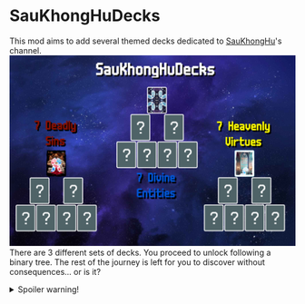 # SauKhongHuDecks
This mod aims to add several themed decks dedicated to [SauKhongHu](https://youtube.com/@saukhonghu-16hp)'s channel.
![SauKhongHuDecks](https://raw.githubusercontent.com/HuyTheKiller/SauKhongHuDecks/refs/heads/main/assets/Infographic.png)
There are 3 different sets of decks. You proceed to unlock following a binary tree.
The rest of the journey is left for you to discover without consequences... or is it?
<details>
    <summary>Spoiler warning!</summary>
    Here is the list of decks for those who don't bother to self-spoiler:
    
| Divine Entity Decks  | Effect                                                                                                                                  |
|----------------------|-----------------------------------------------------------------------------------------------------------------------------------------|
| SauKhongHu Deck      | +1 hand size; Mime, Baron; beat Ante 16 to win                                                                                          |
| SauKhongNgoan Deck   | -1 discard, +1 hand; Eternal Oops! All 6s, Negative Eternal Obelisk                                                                     |
| Tsaunami Deck        | Apply Splash, retrigger all cards once for each additional Splash, allow Splash duplicates to appear                                    |
| Absolute Cinema Deck | +2 Joker slots, +8 hand size; Eternal Mime, Eternal Baron, Invisible; Overstock Plus; apply Plasma and Abandoned; beat Ante 32 to win   |
| Plot Hole Deck       | -3 hands, +1 discard, 2 Negative Eternal Oops! All 6s, Magic Trick, Ante -11, Glassify all cards before scoring, apply Erractic         |
| Sauphanim Deck       | Perishable Marble Joker; Tarot Merchant; empty deck; $1 per Enhanced card scored before removing enhancement; apply Plasma; no interest |
| Weeormhole Deck      | Wee Joker; played cards lose a rank when scored, destroy played 2s after scoring                                                        |

| Deadly Sin Decks   | Effect                                                                                                                                                             |
|--------------------|--------------------------------------------------------------------------------------------------------------------------------------------------------------------|
| Lusty Worm Deck    | If played hand contains a King and a Queen, create a Jack of the same parent suit and put it to hand [one hidden mechanic - find it out yourself]                  |
| Greedy Worm Deck   | When Blind is selected, all seals/enhancements become Gold Seal/Card, all Jokers become Rental, strip all Editions for $$8 each; gain 2 Investment Tags every Ante |
| Gluttony Worm Deck | Magic Trick; when Boss Blind is defeated, each playing card has 1 in 6 chance to be eaten                                                                          |
| Slothful Worm Deck | -3 Joker slots, -1 consumable slot, -1 hand, -2 discards; unknown chance to drop Ante; beat Ante 7 to win                                                          |
| Wrathful Worm Deck | When Blind is selected, gain +3 hands and lose all discards; unknown chance to destroy all scoring cards for X2 Chips and Mult                                     |
| Envious Worm Deck  | Joker rarity is proportional to chance of being destroyed at end of round (excluding Common) [Cryptid rarity compatible - excluding Cursed]                        |
| Prideful Worm Deck | Aces and Kings in starting deck; destroy all other scoring ranks; when Blind is selected, destroy all Common and Uncommon Jokers                                   |

| Heavenly Virtue Decks | Effect                                                                                    |
|-----------------------|-------------------------------------------------------------------------------------------|
| Virgin Worm Deck      | Card Sharp; debuff all hand types except first hand of round until end of Ante            |
| Humble Worm Deck      | X0.5 Chips and Mult if played hand is a Straight or higher, otherwise X1.5 Chips and Mult |
| Diligent Worm Deck    | X3 Mult on final hand of round, otherwise X0.5 Mult                                       |
| Abstemious Worm Deck  | -1 Joker slot, -1 consumable slot; remove 2 random suits from starting deck               |
| Kind Worm Deck        | X2 deck size; after Play or Discard, always draw 5 cards                                  |
| Generous Worm Deck    | Credit Card; X3/X5 Mult when at least -$15/-$20 in debt                                   |
| Patient Worm Deck     | 1 in (3*Number of Jokers) chance for X3 Chips and Mult                                    |

v1.5.0 introduces the final boss of Deadly Sin Decks: Wormy Chaos.
This deck applies an alternative effect of a random Deadly Sin Deck every round.
| Deadly Sin Decks   | Alternative effect                                                                                                                                                     |
|--------------------|------------------------------------------------------------------------------------------------------------------------------------------------------------------------|
| Lusty Worm Deck    | If played hand contains a King and a Queen, create a Jack of the same parent suit and put it to hand [one hidden mechanic - find it out yourself]                      |
| Greedy Worm Deck   | When Blind is selected, all seals/enhancements become Gold Seal/Card, all Jokers become Rental, strip all Editions for $$8 each; gain 1 Investment Tag at end of round |
| Gluttony Worm Deck | When Blind is defeated, each playing card has 1 in 6 chance to be eaten                                                                                                |
| Slothful Worm Deck | Unknown chance to drop Ante                                                                                                                                            |
| Wrathful Worm Deck | When Blind is selected, gain +3 hands and lose all discards; unknown chance to destroy all scoring cards for X2 Chips and Mult                                         |
| Envious Worm Deck  | Joker rarity is proportional to chance of being destroyed at end of round (excluding Common) [Cryptid rarity compatible - excluding Cursed]                            |
| Prideful Worm Deck | Destroy scoring non-Aces-or-Kings; apply debuff to a random non-debuffed Common or Uncommon Joker after every hand played                                              |
  
</details>